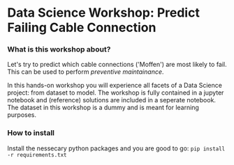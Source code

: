 # Data Science Workshop: Predict Failing Cable Connection

### What is this workshop about?
Let's try to predict which cable connections ('Moffen') are most likely to fail. 
This can be used to perform *preventive maintainance*.

In this hands-on workshop you will experience all facets of a Data Science project: from dataset to model.
The workshop is fully contained in a jupyter notebook and (reference) solutions are included in a seperate notebook.  
The dataset in this workshop is a dummy and is meant for learning purposes. 

### How to install
Install the nessecary python packages and you are good to go:
`pip install -r requirements.txt`
